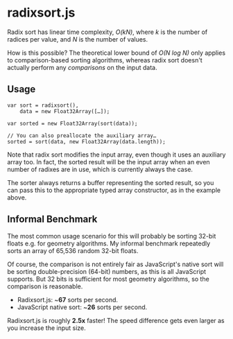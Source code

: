 radixsort.js
============

Radix sort has linear time complexity, *O(kN)*, where *k* is the number of
radices per value, and *N* is the number of values.

How is this possible?  The theoretical lower bound of *O(N log N)* only applies
to comparison-based sorting algorithms, whereas radix sort doesn't actually
perform any *comparisons* on the input data.

Usage
-----

    var sort = radixsort(),
        data = new Float32Array([…]);

    var sorted = new Float32Array(sort(data));

    // You can also preallocate the auxiliary array…
    sorted = sort(data, new Float32Array(data.length));

Note that radix sort modifies the input array, even though it uses an auxiliary
array too.  In fact, the sorted result will be the input array when an even
number of radixes are in use, which is currently always the case.

The sorter always returns a buffer representing the sorted result, so you can
pass this to the appropriate typed array constructor, as in the example above.

Informal Benchmark
------------------

The most common usage scenario for this will probably be sorting 32-bit floats
e.g. for geometry algorithms.  My informal benchmark repeatedly sorts an array
of 65,536 random 32-bit floats.

Of course, the comparison is not entirely fair as JavaScript's native sort will
be sorting double-precision (64-bit) numbers, as this is all JavaScript
supports.  But 32 bits is sufficient for most geometry algorithms, so the
comparison is reasonable.

 * Radixsort.js: ~**67** sorts per second.
 * JavaScript native sort: ~**26** sorts per second.

Radixsort.js is roughly **2.5x** faster!  The speed difference gets even larger
as you increase the input size.
